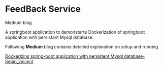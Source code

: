 # FeedBack Service

Medium blog

A springboot application to demonstarte Dockerization of springboot application with persistant Mysql database.

Following <b>Medium</b> blog contains detailed explanation on setup and running

[Dockerizing spring-boot application with persistent Mysql database-Sebin_vincent](https://medium.com/me/stats/post/2ad66ef0c6)
